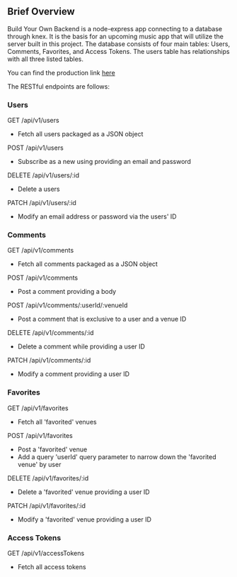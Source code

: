 ## Brief Overview

Build Your Own Backend is a node-express app connecting to a database through knex.  It is the basis for an upcoming music app that will utilize the server built in this project.  The database consists of four main tables: Users, Comments, Favorites, and Access Tokens.  The users table has relationships with all three listed tables.  

You can find the production link [here](https://byobackend.herokuapp.com/)

The RESTful endpoints are follows:

### Users

GET /api/v1/users
* Fetch all users packaged as a JSON object

POST /api/v1/users
* Subscribe as a new using providing an email and password

DELETE /api/v1/users/:id
* Delete a users

PATCH /api/v1/users/:id
* Modify an email address or password via the users' ID

### Comments

GET /api/v1/comments
* Fetch all comments packaged as a JSON object

POST /api/v1/comments
* Post a comment providing a body

POST /api/v1/comments/:userId/:venueId
* Post a comment that is exclusive to a user and a venue ID

DELETE /api/v1/comments/:id
* Delete a comment while providing a user ID

PATCH /api/v1/comments/:id
* Modify a comment providing a user ID

### Favorites

GET /api/v1/favorites
* Fetch all 'favorited' venues

POST /api/v1/favorites
* Post a 'favorited' venue
* Add a query 'userId' query parameter to narrow down the 'favorited venue' by user

DELETE /api/v1/favorites/:id
* Delete a 'favorited' venue providing a user ID

PATCH /api/v1/favorites/:id
* Modify a 'favorited' venue providing a user ID

### Access Tokens

GET /api/v1/accessTokens
* Fetch all access tokens
